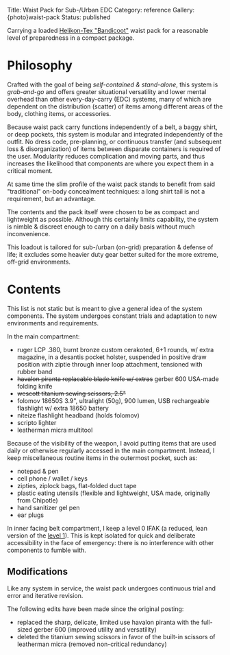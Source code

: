 Title: Waist Pack for Sub-/Urban EDC
Category: reference
Gallery: {photo}waist-pack
Status: published

Carrying a loaded [Helikon-Tex "Bandicoot"](https://www.helikon-tex.us/bandicoot-waist-pack-cordura.html) waist pack for a reasonable level of preparedness in a compact package.

# Philosophy 

Crafted with the goal of being *self-contained & stand-alone*, this system is  *grab-and-go* and offers greater situational versatility and lower mental overhead than other every-day-carry (EDC) systems, many of which are dependent on the  distribution (scatter) of items among different areas of the body, clothing items, or accessories.

Because waist pack carry functions independently of a belt, a baggy shirt, or deep pockets, this system is modular and integrated independently of the outfit. No dress code, pre-planning, or continuous transfer (and subsequent loss & disorganization) of items between disparate containers is required of the user. Modularity reduces complication and moving parts, and thus  increases the likelihood that components are where you expect them in a critical moment. 

At same time the slim profile of the waist pack stands to benefit from said "traditional" on-body concealment techniques: a long shirt tail is not a requirement, but an advantage. 

The contents and the pack itself were chosen to be as compact and lightweight as possible. Although this certainly limits capability, the system is nimble & discreet enough to carry on a daily basis without much inconvenience. 

This loadout is tailored for sub-/urban (on-grid) preparation & defense of life; it excludes some heavier duty gear better suited for the more extreme, off-grid environments.

# Contents

This list is not static but is meant to give a general idea of the system components. The system undergoes constant trials and adaptation to new environments and requirements. 

In the main compartment:

- ruger LCP .380, burnt bronze custom cerakoted, 6+1 rounds, w/ extra magazine, in a desantis pocket holster, suspended in positive draw position with ziptie through inner loop attachment, tensioned with rubber band
- <span style="text-decoration: line-through;">havalon piranta replacable blade knife w/ extras</span> gerber 600 USA-made folding knife 
- <span style="text-decoration: line-through;">wescott titanium sewing scissors, 2.5"</span>
- folomov 18650S 3.9", ultralight (50g), 900 lumen, USB rechargeable flashlight w/ extra 18650 battery
- niteize flashlight headband (holds folomov)
- scripto lighter
- leatherman micra multitool

Because of the visibility of the weapon, I avoid putting items that are used daily or otherwise regularly accessed  in the main compartment. Instead, I keep miscellaneous routine items in the outermost pocket, such as:

- notepad & pen
- cell phone / wallet / keys
- zipties, ziplock bags, flat-folded duct tape
- plastic eating utensils (flexible and lightweight, USA made, originally from Chipotle)
- hand sanitizer gel pen
- ear plugs

In inner facing belt compartment, I keep a level 0 IFAK (a reduced, lean version of the [level 1](/level-1-first-aid-kit.html)). This is kept isolated for quick and deliberate accessibility in the face of emergency: there is no interference with other components to fumble with. 

## Modifications

Like any system in service, the waist pack undergoes continuous trial and error and iterative revision. 
  
The following edits have been made since the
 original posting:

- replaced the sharp, delicate, limited use havalon piranta with the full-sized gerber 600 (improved utility and versatility)
- deleted the titanium sewing scissors in favor of the built-in scissors of leatherman micra (removed non-critical redundancy)
